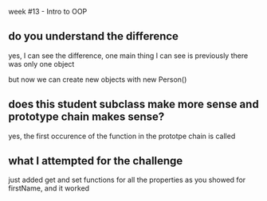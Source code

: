 week #13 - Intro to OOP

## do you understand the difference
yes, I can see the difference, one main thing I can see is
previously there was only one object 

but now we can create new objects with new Person()

## does this student subclass make more sense and prototype chain makes sense?
yes, the first occurence of the function in the prototpe chain is called

## what I attempted for the challenge
just added get and set functions for all the properties as you showed
for firstName, and it worked